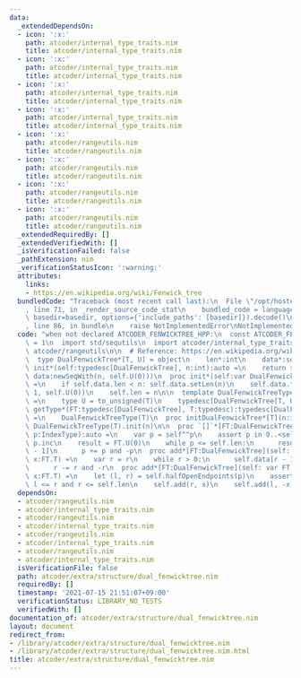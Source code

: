 ```yaml
---
data:
  _extendedDependsOn:
  - icon: ':x:'
    path: atcoder/internal_type_traits.nim
    title: atcoder/internal_type_traits.nim
  - icon: ':x:'
    path: atcoder/internal_type_traits.nim
    title: atcoder/internal_type_traits.nim
  - icon: ':x:'
    path: atcoder/internal_type_traits.nim
    title: atcoder/internal_type_traits.nim
  - icon: ':x:'
    path: atcoder/internal_type_traits.nim
    title: atcoder/internal_type_traits.nim
  - icon: ':x:'
    path: atcoder/rangeutils.nim
    title: atcoder/rangeutils.nim
  - icon: ':x:'
    path: atcoder/rangeutils.nim
    title: atcoder/rangeutils.nim
  - icon: ':x:'
    path: atcoder/rangeutils.nim
    title: atcoder/rangeutils.nim
  - icon: ':x:'
    path: atcoder/rangeutils.nim
    title: atcoder/rangeutils.nim
  _extendedRequiredBy: []
  _extendedVerifiedWith: []
  _isVerificationFailed: false
  _pathExtension: nim
  _verificationStatusIcon: ':warning:'
  attributes:
    links:
    - https://en.wikipedia.org/wiki/Fenwick_tree
  bundledCode: "Traceback (most recent call last):\n  File \"/opt/hostedtoolcache/Python/3.10.0/x64/lib/python3.10/site-packages/onlinejudge_verify/documentation/build.py\"\
    , line 71, in _render_source_code_stat\n    bundled_code = language.bundle(stat.path,\
    \ basedir=basedir, options={'include_paths': [basedir]}).decode()\n  File \"/opt/hostedtoolcache/Python/3.10.0/x64/lib/python3.10/site-packages/onlinejudge_verify/languages/nim.py\"\
    , line 86, in bundle\n    raise NotImplementedError\nNotImplementedError\n"
  code: "when not declared ATCODER_FENWICKTREE_HPP:\n  const ATCODER_FENWICKTREE_HPP*\
    \ = 1\n  import std/sequtils\n  import atcoder/internal_type_traits\n  import\
    \ atcoder/rangeutils\n\n  # Reference: https://en.wikipedia.org/wiki/Fenwick_tree\n\
    \  type DualFenwickTree*[T, U] = object\n    len*:int\n    data*:seq[U]\n\n  proc\
    \ init*(self:typedesc[DualFenwickTree], n:int):auto =\n    return self(len:n,\
    \ data:newSeqWith(n, self.U(0)))\n  proc init*(self:var DualFenwickTree, n:int)\
    \ =\n    if self.data.len < n: self.data.setLen(n)\n    self.data.fill(0, n -\
    \ 1, self.U(0))\n    self.len = n\n\n  template DualFenwickTreeType*(T:typedesc):typedesc[DualFenwickTree]\
    \ =\n    type U = to_unsigned(T)\n    typedesc[DualFenwickTree[T, U]]\n  template\
    \ getType*(FT:typedesc[DualFenwickTree], T:typedesc):typedesc[DualFenwickTree]\
    \ =\n    DualFenwickTreeType(T)\n  proc initDualFenwickTree*[T](n:int):auto =\
    \ DualFenwickTreeType(T).init(n)\n\n  proc `[]`*[FT:DualFenwickTree](self: FT,\
    \ p:IndexType):auto =\n    var p = self^^p\n    assert p in 0..<self.len\n   \
    \ p.inc\n    result = FT.U(0)\n    while p <= self.len:\n      result += self.data[p\
    \ - 1]\n      p += p and -p\n  proc add*[FT:DualFenwickTree](self: var FT, r:int,\
    \ x:FT.T) =\n    var r = r\n    while r > 0:\n      self.data[r - 1] += FT.U(x)\n\
    \      r -= r and -r\n  proc add*[FT:DualFenwickTree](self: var FT, p:RangeType,\
    \ x:FT.T) =\n    let (l, r) = self.halfOpenEndpoints(p)\n    assert 0 <= l and\
    \ l <= r and r <= self.len\n    self.add(r, x)\n    self.add(l, -x)\n"
  dependsOn:
  - atcoder/rangeutils.nim
  - atcoder/internal_type_traits.nim
  - atcoder/rangeutils.nim
  - atcoder/internal_type_traits.nim
  - atcoder/rangeutils.nim
  - atcoder/internal_type_traits.nim
  - atcoder/rangeutils.nim
  - atcoder/internal_type_traits.nim
  isVerificationFile: false
  path: atcoder/extra/structure/dual_fenwicktree.nim
  requiredBy: []
  timestamp: '2021-07-15 21:51:07+09:00'
  verificationStatus: LIBRARY_NO_TESTS
  verifiedWith: []
documentation_of: atcoder/extra/structure/dual_fenwicktree.nim
layout: document
redirect_from:
- /library/atcoder/extra/structure/dual_fenwicktree.nim
- /library/atcoder/extra/structure/dual_fenwicktree.nim.html
title: atcoder/extra/structure/dual_fenwicktree.nim
---
```

